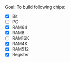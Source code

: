 Goal: To build following chips:

- [x] Bit
- [ ] PC
- [x] RAM64
- [x] RAM8
- [ ] RAM16K
- [x] RAM4K
- [x] RAM512
- [x] Register